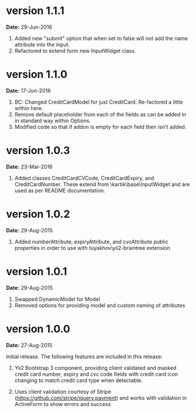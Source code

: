 version 1.1.1
=============
**Date:** 29-Jun-2016

1. Added new "submit" option that when set to false will not add the name attribute into the input.
2. Refactored to extend form new InputWidget class.

version 1.1.0
=============
**Date:** 17-Jun-2016

1. BC: Changed CreditCardModel for just CreditCard. Re-factored a little within here.
2. Remove default placeholder from each of the fields as can be added in in standard way within Options.
3. Modified code so that if addon is empty for each field then isn't added.

version 1.0.3
=============
**Date:** 23-Mar-2016

1. Added classes CreditCardCVCode, CreditCardExpiry, and CreditCardNumber. These extend from \kartik\base\InputWidget and
   are used as per README documentation.

version 1.0.2
=============
**Date:** 29-Aug-2015

1. Added numberAttribute, expiryAttribute, and cvcAttribute public properties in order to use with tuyakhov\yii2-braintree extension

version 1.0.1
=============
**Date:** 29-Aug-2015

1. Swapped DynamicModel for Model
2. Removed options for providing model and custom naming of attributes

version 1.0.0
=============
**Date:** 27-Aug-2015

Initial release. The following features are included in this release:

1. Yii2 Bootstrap 3 component, providing client validated and masked credit card number, expiry and cvc code fields with credit card icon changing to match credit card type when detectable.

2. Uses client validation courtesy of Stripe (https://github.com/stripe/jquery.payment) and works with validation in ActiveForm to show errors and success
